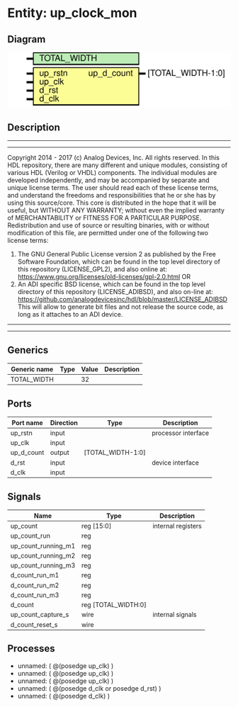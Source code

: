 # Entity: up_clock_mon

## Diagram

![Diagram](up_clock_mon.svg "Diagram")
## Description

***************************************************************************
 ***************************************************************************
 Copyright 2014 - 2017 (c) Analog Devices, Inc. All rights reserved.
 In this HDL repository, there are many different and unique modules, consisting
 of various HDL (Verilog or VHDL) components. The individual modules are
 developed independently, and may be accompanied by separate and unique license
 terms.
 The user should read each of these license terms, and understand the
 freedoms and responsibilities that he or she has by using this source/core.
 This core is distributed in the hope that it will be useful, but WITHOUT ANY
 WARRANTY; without even the implied warranty of MERCHANTABILITY or FITNESS FOR
 A PARTICULAR PURPOSE.
 Redistribution and use of source or resulting binaries, with or without modification
 of this file, are permitted under one of the following two license terms:
   1. The GNU General Public License version 2 as published by the
      Free Software Foundation, which can be found in the top level directory
      of this repository (LICENSE_GPL2), and also online at:
      <https://www.gnu.org/licenses/old-licenses/gpl-2.0.html>
 OR
   2. An ADI specific BSD license, which can be found in the top level directory
      of this repository (LICENSE_ADIBSD), and also on-line at:
      https://github.com/analogdevicesinc/hdl/blob/master/LICENSE_ADIBSD
      This will allow to generate bit files and not release the source code,
      as long as it attaches to an ADI device.
 ***************************************************************************
 ***************************************************************************
 
## Generics

| Generic name | Type | Value | Description |
| ------------ | ---- | ----- | ----------- |
| TOTAL_WIDTH  |      | 32    |             |
## Ports

| Port name  | Direction | Type              | Description         |
| ---------- | --------- | ----------------- | ------------------- |
| up_rstn    | input     |                   | processor interface |
| up_clk     | input     |                   |                     |
| up_d_count | output    | [TOTAL_WIDTH-1:0] |                     |
| d_rst      | input     |                   | device interface    |
| d_clk      | input     |                   |                     |
## Signals

| Name                | Type                    | Description         |
| ------------------- | ----------------------- | ------------------- |
| up_count            | reg     [15:0]          | internal registers  |
| up_count_run        | reg                     |                     |
| up_count_running_m1 | reg                     |                     |
| up_count_running_m2 | reg                     |                     |
| up_count_running_m3 | reg                     |                     |
| d_count_run_m1      | reg                     |                     |
| d_count_run_m2      | reg                     |                     |
| d_count_run_m3      | reg                     |                     |
| d_count             | reg     [TOTAL_WIDTH:0] |                     |
| up_count_capture_s  | wire                    | internal signals    |
| d_count_reset_s     | wire                    |                     |
## Processes
- unnamed: ( @(posedge up_clk) )
- unnamed: ( @(posedge up_clk) )
- unnamed: ( @(posedge up_clk) )
- unnamed: ( @(posedge d_clk or posedge d_rst) )
- unnamed: ( @(posedge d_clk) )
